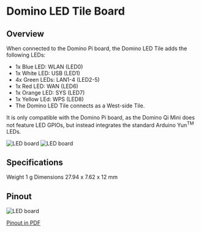 ﻿Domino LED Tile Board
===================

Overview
------------

When connected to the Domino Pi board, the Domino LED Tile adds the following LEDs:

* 1x Blue LED: WLAN (LED0)
* 1x White LED: USB (LED1)
* 4x Green LEDs: LAN1-4 (LED2-5)
* 1x Red LED: WAN (LED6)
* 1x Orange LED: SYS (LED7)
* 1x Yellow LEd: WPS (LED8)
* The Domino LED Tile connects as a West-side Tile.

It is only compatible with the Domino Pi board, as the Domino Qi Mini does not feature LED GPIOs, but instead integrates the standard Arduino Yun<sup>TM</sup> LEDs.

![LED board](https://static.gl-inet.com/docs/en/2.x/domino/pi/src/led1.jpg)
![LED board](https://static.gl-inet.com/docs/en/2.x/domino/pi/src/led2.jpg)

Specifications
-----------------

Weight	1 g
Dimensions	27.94 x 7.62 x 12 mm


Pinout
--------------

![LED board](https://static.gl-inet.com/docs/en/2.x/domino/pi/src/led_pinout.jpg)

[Pinout in PDF](https://static.gl-inet.com/docs/en/2.x/domino/pi/src/Domino-LED-Pinout.pdf)